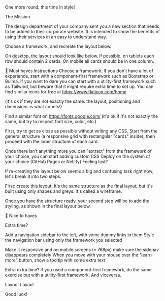 One more round, this time in style!

The Mission

The design department of your company sent you a new section that needs to be added to their corporate website. It is intended to show the benefits of using their services in an easy to understand way.

Choose a framework, and recreate the layout below.

On desktop, the layout should look like below. If possible, on tablets each row should contain 2 cards. On mobile all cards should be in one column.

🌱 Must haves
Instructions
Choose a framework. If you don't have a lot of experience, start with a component-first framework such as Bootstrap or Bulma.
If you want to dare you can start with a utility-first framework such as Tailwind, 
but beware that it might require extra time to set up.
You can find similar icons for free at https://www.flaticon.com/home 

(it's ok if they are not exactly the same: the layout, positioning and dimensions is what counts!)

Find a similar font on https://fonts.google.com/ (it's ok if it's not exactly the same, but try to respect font size, color, etc.)

First, try to get as close as possible without writing any CSS. Start from the general structure (a responsive grid with rectangular "cards" inside), then proceed with the inner structure of each card.

Once there isn't anything more you can "extract" from the framework of your choice, you can start adding custom CSS
Deploy on the system of your choice (GitHub Pages or Netlify)
Feeling lost?

If re-creating the layout below seems a big and confusing task right now, let's break it into two steps.

First: create this layout. It's the same structure as the final layout, but it's built using only shapes and greys. It's called a wireframe.

Once you have the structure ready, your second step will be to add the styling, as shown in the final layout below.

🌼 Nice to haves

Extra time?

Add a navigation sidebar to the left, with some dummy links in them
Style the navigation bar using only the framework you selected

Make it responsive and on mobile screens (< 768px) 
make sure the sidenav disappears completely
When you move with your mouse over the "learn more" button, show a tooltip with some extra text

Extra extra time?
If you used a component-first framework, do the same exercise but with a utility-first framework. And viceversa.

Layout
Layout

Good luck!
